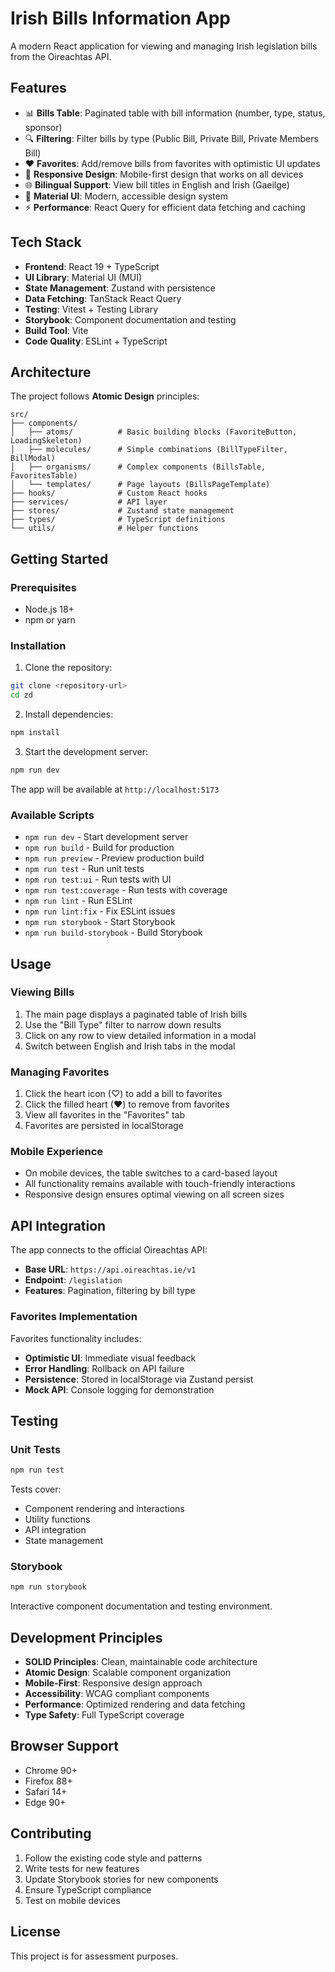 # Irish Bills Information App

A modern React application for viewing and managing Irish legislation bills from the Oireachtas API.

## Features

- 📊 **Bills Table**: Paginated table with bill information (number, type, status, sponsor)
- 🔍 **Filtering**: Filter bills by type (Public Bill, Private Bill, Private Members Bill)
- ❤️ **Favorites**: Add/remove bills from favorites with optimistic UI updates
- 📱 **Responsive Design**: Mobile-first design that works on all devices
- 🌐 **Bilingual Support**: View bill titles in English and Irish (Gaeilge)
- 🎨 **Material UI**: Modern, accessible design system
- ⚡ **Performance**: React Query for efficient data fetching and caching

## Tech Stack

- **Frontend**: React 19 + TypeScript
- **UI Library**: Material UI (MUI)
- **State Management**: Zustand with persistence
- **Data Fetching**: TanStack React Query
- **Testing**: Vitest + Testing Library
- **Storybook**: Component documentation and testing
- **Build Tool**: Vite
- **Code Quality**: ESLint + TypeScript

## Architecture

The project follows **Atomic Design** principles:

```
src/
├── components/
│   ├── atoms/          # Basic building blocks (FavoriteButton, LoadingSkeleton)
│   ├── molecules/      # Simple combinations (BillTypeFilter, BillModal)
│   ├── organisms/      # Complex components (BillsTable, FavoritesTable)
│   └── templates/      # Page layouts (BillsPageTemplate)
├── hooks/              # Custom React hooks
├── services/           # API layer
├── stores/             # Zustand state management
├── types/              # TypeScript definitions
└── utils/              # Helper functions
```

## Getting Started

### Prerequisites

- Node.js 18+ 
- npm or yarn

### Installation

1. Clone the repository:
```bash
git clone <repository-url>
cd zd
```

2. Install dependencies:
```bash
npm install
```

3. Start the development server:
```bash
npm run dev
```

The app will be available at `http://localhost:5173`

### Available Scripts

- `npm run dev` - Start development server
- `npm run build` - Build for production
- `npm run preview` - Preview production build
- `npm run test` - Run unit tests
- `npm run test:ui` - Run tests with UI
- `npm run test:coverage` - Run tests with coverage
- `npm run lint` - Run ESLint
- `npm run lint:fix` - Fix ESLint issues
- `npm run storybook` - Start Storybook
- `npm run build-storybook` - Build Storybook

## Usage

### Viewing Bills

1. The main page displays a paginated table of Irish bills
2. Use the "Bill Type" filter to narrow down results
3. Click on any row to view detailed information in a modal
4. Switch between English and Irish tabs in the modal

### Managing Favorites

1. Click the heart icon (♡) to add a bill to favorites
2. Click the filled heart (♥) to remove from favorites
3. View all favorites in the "Favorites" tab
4. Favorites are persisted in localStorage

### Mobile Experience

- On mobile devices, the table switches to a card-based layout
- All functionality remains available with touch-friendly interactions
- Responsive design ensures optimal viewing on all screen sizes

## API Integration

The app connects to the official Oireachtas API:
- **Base URL**: `https://api.oireachtas.ie/v1`
- **Endpoint**: `/legislation`
- **Features**: Pagination, filtering by bill type

### Favorites Implementation

Favorites functionality includes:
- **Optimistic UI**: Immediate visual feedback
- **Error Handling**: Rollback on API failure
- **Persistence**: Stored in localStorage via Zustand persist
- **Mock API**: Console logging for demonstration

## Testing

### Unit Tests
```bash
npm run test
```

Tests cover:
- Component rendering and interactions
- Utility functions
- API integration
- State management

### Storybook
```bash
npm run storybook
```

Interactive component documentation and testing environment.

## Development Principles

- **SOLID Principles**: Clean, maintainable code architecture
- **Atomic Design**: Scalable component organization  
- **Mobile-First**: Responsive design approach
- **Accessibility**: WCAG compliant components
- **Performance**: Optimized rendering and data fetching
- **Type Safety**: Full TypeScript coverage

## Browser Support

- Chrome 90+
- Firefox 88+
- Safari 14+
- Edge 90+

## Contributing

1. Follow the existing code style and patterns
2. Write tests for new features
3. Update Storybook stories for new components
4. Ensure TypeScript compliance
5. Test on mobile devices

## License

This project is for assessment purposes.